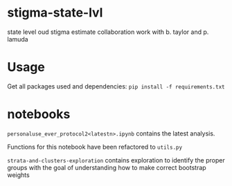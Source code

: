 # stigma-state-lvl
state level oud stigma estimate collaboration work with b. taylor and p. lamuda

# Usage

Get all packages used and dependencies:
`pip install -f requirements.txt`

# notebooks

`personaluse_ever_protocol2<latestn>.ipynb` contains the latest analysis.

Functions for this notebook have been refactored to `utils.py`


`strata-and-clusters-exploration`
contains exploration to identify the proper 
groups with the goal of understanding how to 
make correct bootstrap weights